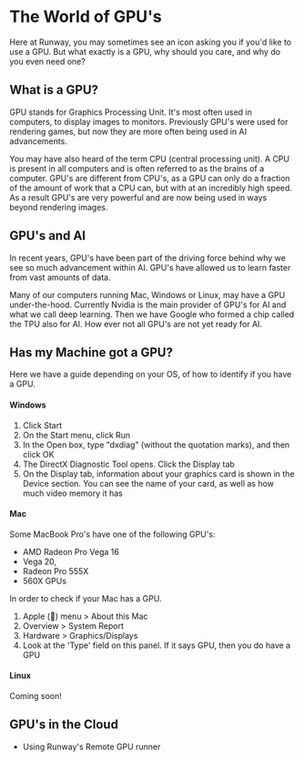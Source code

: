 # The World of GPU's

Here at Runway, you may sometimes see an icon asking you if you'd like to use a GPU. But what exactly is a GPU, why should you care, and why do you even need one?

## What is a GPU?

GPU stands for Graphics Processing Unit. It's most often used in computers, to display images to monitors. Previously GPU's were used for rendering games, but now they are more often being used in AI advancements.

You may have also heard of the term CPU (central processing unit). A CPU is present in all computers and is often referred to as the brains of a computer. GPU's are different from CPU's, as a GPU can only do a fraction of the amount of work that a CPU can, but with at an incredibly high speed. As a result GPU's are very powerful and are now being used in ways beyond rendering images.

## GPU's and AI

In recent years, GPU's have been part of the driving force behind why we see so much advancement within AI. GPU's have allowed us to learn faster from vast amounts of data.

Many of our computers running Mac, Windows or Linux, may have a GPU under-the-hood. Currently Nvidia is the main provider of GPU's for AI and what we call deep learning. Then we have Google who formed a chip called the TPU also for AI. How ever not all GPU's are not yet ready for AI.


## Has my Machine got a GPU?

Here we have a guide depending on your OS, of how to identify if you have a GPU.

#### **Windows**

1. Click Start
2. On the Start menu, click Run
3. In the Open box, type "dxdiag" (without the quotation marks), and then click OK
4. The DirectX Diagnostic Tool opens. Click the Display tab
5. On the Display tab, information about your graphics card is shown in the Device section. You can see the name of your card, as well as how much video memory it has

#### **Mac**

Some MacBook Pro's have one of the following GPU's:

* AMD Radeon Pro Vega 16
* Vega 20,
* Radeon Pro 555X
* 560X GPUs

In order to check if your Mac has a GPU.

1. Apple () menu > About this Mac
2. Overview > System Report
3. Hardware > Graphics/Displays
4. Look at the 'Type' field on this panel. If it says GPU, then you do have a GPU


#### **Linux**

Coming soon!
<!-- tabs:end -->



## GPU's in the Cloud
- Using Runway's Remote GPU runner
